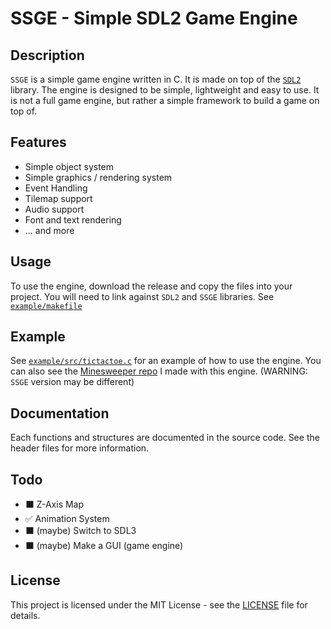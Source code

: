 # SSGE - Simple SDL2 Game Engine

## Description
`SSGE` is a simple game engine written in C. It is made on top of the [`SDL2`](https://github.com/libsdl-org/SDL/tree/SDL2) library. The engine is designed to be simple, lightweight and easy to use. It is not a full game engine, but rather a simple framework to build a game on top of.

## Features
- Simple object system
- Simple graphics / rendering system
- Event Handling
- Tilemap support
- Audio support
- Font and text rendering
- ... and more

## Usage
To use the engine, download the release and copy the files into your project. You will need to link against `SDL2` and `SSGE` libraries.
See [`example/makefile`](./example/makefile)

## Example
See [`example/src/tictactoe.c`](./example/src/tictactoe.c) for an example of how to use the engine.
You can also see the [Minesweeper repo](https://github.com/OJddJO/Minesweeper) I made with this engine. (WARNING: `SSGE` version may be different)

## Documentation
Each functions and structures are documented in the source code. See the header files for more information.

## Todo
- ⬛ Z-Axis Map
- ✅ Animation System
- ⬛ (maybe) Switch to SDL3
- ⬛ (maybe) Make a GUI (game engine)

## License
This project is licensed under the MIT License - see the [LICENSE](./LICENSE) file for details.
